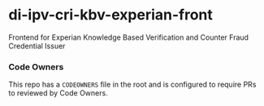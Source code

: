 # di-ipv-cri-kbv-experian-front
Frontend for Experian Knowledge Based Verification and Counter Fraud Credential Issuer

### Code Owners

This repo has a `CODEOWNERS` file in the root and is configured to require PRs to reviewed by Code Owners.
